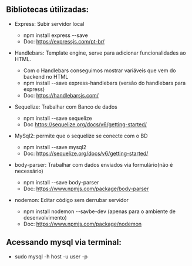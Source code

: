 ## Bibliotecas útilizadas:
- Express: Subir servidor local
  - npm install express --save
  - Doc: https://expressjs.com/pt-br/

- Handlebars: Template engine, serve para adicionar funcionalidades ao HTML. 
  - Com o Handlebars conseguimos mostrar variáveis que vem do backend no HTML
  - npm install --save express-handlebars (versão do handlebars para express)
  - Doc: https://handlebarsjs.com/

- Sequelize: Trabalhar com Banco de dados
  - npm install --save sequelize
  - Doc https://sequelize.org/docs/v6/getting-started/

- MySql2: permite que o sequelize se conecte com o BD
  - npm install --save mysql2
  - Doc: https://sequelize.org/docs/v6/getting-started/

- body-parser: Trabalhar com dados enviados via formulário(não é necessário)
  - npm install --save body-parser
  - Doc: https://www.npmjs.com/package/body-parser

- nodemon: Editar código sem derrubar servidor
  - npm install nodemon --savbe-dev (apenas para o ambiente de desenvolvimento)
  - Doc: https://www.npmjs.com/package/nodemon

 ## Acessando mysql via terminal:
  - sudo mysql -h host -u user -p